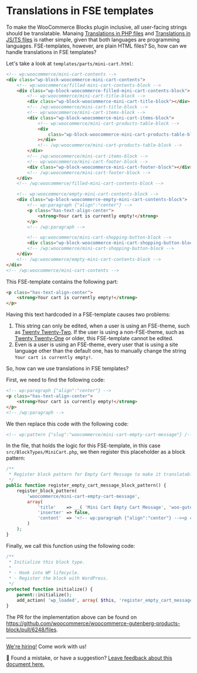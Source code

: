 # Translations in FSE templates

To make the WooCommerce Blocks plugin inclusive, all user-facing strings should be translatable. Manaing [Translations in PHP files](docs/translations/translations-in-PHP-files.md) and [Translations in JS/TS files](docs/translations/translations-in-JS-TS-files.md) is rather simple, given that both languages are programming languages. FSE-templates, however, are plain HTML files? So, how can we handle translations in FSE templates?

Let's take a look at `templates/parts/mini-cart.html`:

```html
<!-- wp:woocommerce/mini-cart-contents -->
<div class="wp-block-woocommerce-mini-cart-contents">
	<!-- wp:woocommerce/filled-mini-cart-contents-block -->
	<div class="wp-block-woocommerce-filled-mini-cart-contents-block">
		<!-- wp:woocommerce/mini-cart-title-block -->
		<div class="wp-block-woocommerce-mini-cart-title-block"></div>
		<!-- /wp:woocommerce/mini-cart-title-block -->
		<!-- wp:woocommerce/mini-cart-items-block -->
		<div class="wp-block-woocommerce-mini-cart-items-block">
			<!-- wp:woocommerce/mini-cart-products-table-block -->
			<div
				class="wp-block-woocommerce-mini-cart-products-table-block"
			></div>
			<!-- /wp:woocommerce/mini-cart-products-table-block -->
		</div>
		<!-- /wp:woocommerce/mini-cart-items-block -->
		<!-- wp:woocommerce/mini-cart-footer-block -->
		<div class="wp-block-woocommerce-mini-cart-footer-block"></div>
		<!-- /wp:woocommerce/mini-cart-footer-block -->
	</div>
	<!-- /wp:woocommerce/filled-mini-cart-contents-block -->

	<!-- wp:woocommerce/empty-mini-cart-contents-block -->
	<div class="wp-block-woocommerce-empty-mini-cart-contents-block">
		<!-- wp:paragraph {"align":"center"} -->
		<p class="has-text-align-center">
			<strong>Your cart is currently empty!</strong>
		</p>
		<!-- /wp:paragraph -->

		<!-- wp:woocommerce/mini-cart-shopping-button-block -->
		<div class="wp-block-woocommerce-mini-cart-shopping-button-block"></div>
		<!-- /wp:woocommerce/mini-cart-shopping-button-block -->
	</div>
	<!-- /wp:woocommerce/empty-mini-cart-contents-block -->
</div>
<!-- /wp:woocommerce/mini-cart-contents -->
```

This FSE-template contains the following part:

```html
<p class="has-text-align-center">
	<strong>Your cart is currently empty!</strong>
</p>
```

Having this text hardcoded in a FSE-template causes two problems:

1. This string can only be edited, when a user is using an FSE-theme, such as [Twenty Twenty-Two](https://wordpress.org/themes/twentytwentytwo/). If the user is using a non-FSE-theme, such as [Twenty Twenty-One](https://wordpress.org/themes/twentytwentyone/) or older, this FSE-template cannot be edited.
2. Even is a user is using an FSE-theme, every user that is using a site language other than the default one, has to manually change the string `Your cart is currently empty!`.

So, how can we use translations in FSE templates?

First, we need to find the following code:

```html
<!-- wp:paragraph {"align":"center"} -->
<p class="has-text-align-center">
	<strong>Your cart is currently empty!</strong>
</p>
<!-- /wp:paragraph -->
```

We then replace this code with the following code:

```html
<!-- wp:pattern {"slug":"woocommerce/mini-cart-empty-cart-message"} /-->
```

In the file, that holds the logic for this FSE-template, in this case `src/BlockTypes/MiniCart.php`, we then register this placeholder as a block pattern:

```php
/**
 * Register block pattern for Empty Cart Message to make it translatable.
 */
public function register_empty_cart_message_block_pattern() {
    register_block_pattern(
        'woocommerce/mini-cart-empty-cart-message',
        array(
            'title'    => __( 'Mini Cart Empty Cart Message', 'woo-gutenberg-products-block' ),
            'inserter' => false,
            'content'  => '<!-- wp:paragraph {"align":"center"} --><p class="has-text-align-center"><strong>' . __( 'Your cart is currently empty!', 'woo-gutenberg-products-block' ) . '</strong></p><!-- /wp:paragraph -->',
        )
    );
}
```

Finally, we call this function using the following code:

```php
/**
 * Initialize this block type.
 *
 * - Hook into WP lifecycle.
 * - Register the block with WordPress.
 */
protected function initialize() {
    parent::initialize();
    add_action( 'wp_loaded', array( $this, 'register_empty_cart_message_block_pattern' ) );
}
```

The PR for the implementation above can be found on https://github.com/woocommerce/woocommerce-gutenberg-products-block/pull/6248/files.

<!-- FEEDBACK -->

---

[We're hiring!](https://woocommerce.com/careers/) Come work with us!

🐞 Found a mistake, or have a suggestion? [Leave feedback about this document here.](https://github.com/woocommerce/woocommerce-gutenberg-products-block/issues/new?assignees=&labels=type%3A+documentation&template=--doc-feedback.md&title=Feedback%20on%20./docs/testing/README.md)

<!-- /FEEDBACK -->
